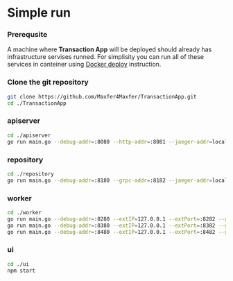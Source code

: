 # Simple run

### Prerequsite
A machine where **Transaction App** will be deployed should already has infrastructure servises runned.
For simplisity you can run all of these services in canteiner using [Docker deploy](https://github.com/Maxfer4Maxfer/transaction_app/blob/master/docs/pics/Diagrams-Overview.jpg) instruction.

### Clone the git repository 
```bash
git clone https://github.com/Maxfer4Maxfer/TransactionApp.git
cd ./TransactionApp
```

### apiserver
```bash
cd ./apiserver
go run main.go --debug-addr=:8080 --http-addr=:8081 --jaeger-addr=localhost:5775 --repoIP=127.0.0.1 --repoPort=:8182
```

### repository
```bash
cd ./repository
go run main.go --debug-addr=:8180 --grpc-addr=:8182 --jaeger-addr=localhost:5775 --dsn="root:root@tcp(localhost:3306)/repo?charset=utf8&parseTime=True&loc=Local"
```

### worker
```bash
cd ./worker
go run main.go --debug-addr=:8280 --extIP=127.0.0.1 --extPort=:8282 --grpc-addr=:8282 --jaeger-addr=localhost:5775
go run main.go --debug-addr=:8380 --extIP=127.0.0.1 --extPort=:8382 --grpc-addr=:8382 --jaeger-addr=localhost:5775
go run main.go --debug-addr=:8480 --extIP=127.0.0.1 --extPort=:8482 --grpc-addr=:8482 --jaeger-addr=localhost:5775
```

### ui
```bash
cd ./ui
npm start
```

